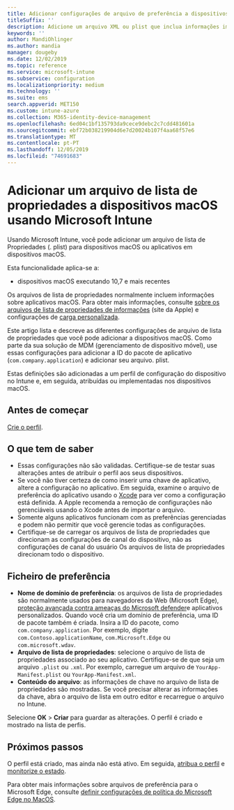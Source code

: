 ```yaml
---
title: Adicionar configurações de arquivo de preferência a dispositivos macOS no Microsoft Intune – Azure | Microsoft Docs
titleSuffix: ''
description: Adicione um arquivo XML ou plist que inclua informações importantes sobre seu aplicativo. Use um perfil de configuração de dispositivo de arquivo de preferência para alterar as informações de chave no arquivo de lista de propriedades e atribuí-lo aos dispositivos macOS.
keywords: ''
author: MandiOhlinger
ms.author: mandia
manager: dougeby
ms.date: 12/02/2019
ms.topic: reference
ms.service: microsoft-intune
ms.subservice: configuration
ms.localizationpriority: medium
ms.technology: ''
ms.suite: ems
search.appverid: MET150
ms.custom: intune-azure
ms.collection: M365-identity-device-management
ms.openlocfilehash: 6ed04c1bf135793da9cece9debc2c7cdd481601a
ms.sourcegitcommit: ebf72b038219904d6e7d20024b107f4aa68f57e6
ms.translationtype: MT
ms.contentlocale: pt-PT
ms.lasthandoff: 12/05/2019
ms.locfileid: "74691683"
---
```

# <a name="add-a-property-list-file-to-macos-devices-using-microsoft-intune"></a>Adicionar um arquivo de lista de propriedades a dispositivos macOS usando Microsoft Intune

Usando Microsoft Intune, você pode adicionar um arquivo de lista de Propriedades (. plist) para dispositivos macOS ou aplicativos em dispositivos macOS.

Esta funcionalidade aplica-se a:

- dispositivos macOS executando 10,7 e mais recentes

Os arquivos de lista de propriedades normalmente incluem informações sobre aplicativos macOS. Para obter mais informações, consulte [sobre os arquivos de lista de propriedades de informações](https://developer.apple.com/library/archive/documentation/General/Reference/InfoPlistKeyReference/Articles/AboutInformationPropertyListFiles.html) (site da Apple) e configurações de [carga personalizada](https://support.apple.com/guide/mdm/custom-mdm9abbdbe7/1/web/1).

Este artigo lista e descreve as diferentes configurações de arquivo de lista de propriedades que você pode adicionar a dispositivos macOS. Como parte da sua solução de MDM (gerenciamento de dispositivo móvel), use essas configurações para adicionar a ID do pacote de aplicativo (`com.company.application`) e adicionar seu arquivo. plist.

Estas definições são adicionadas a um perfil de configuração do dispositivo no Intune e, em seguida, atribuídas ou implementadas nos dispositivos macOS.

## <a name="before-you-begin"></a>Antes de começar

[Crie o perfil](device-profile-create.md).

## <a name="what-you-need-to-know"></a>O que tem de saber

- Essas configurações não são validadas. Certifique-se de testar suas alterações antes de atribuir o perfil aos seus dispositivos.
- Se você não tiver certeza de como inserir uma chave de aplicativo, altere a configuração no aplicativo. Em seguida, examine o arquivo de preferência do aplicativo usando o [Xcode](https://developer.apple.com/xcode/) para ver como a configuração está definida. A Apple recomenda a remoção de configurações não gerenciáveis usando o Xcode antes de importar o arquivo.
- Somente alguns aplicativos funcionam com as preferências gerenciadas e podem não permitir que você gerencie todas as configurações.
- Certifique-se de carregar os arquivos de lista de propriedades que direcionam as configurações de canal do dispositivo, não as configurações de canal do usuário Os arquivos de lista de propriedades direcionam todo o dispositivo.

## <a name="preference-file"></a>Ficheiro de preferência

- **Nome de domínio de preferência**: os arquivos de lista de propriedades são normalmente usados para navegadores da Web (Microsoft Edge), [proteção avançada contra ameaças do Microsoft defender](https://docs.microsoft.com/windows/security/threat-protection/microsoft-defender-atp/microsoft-defender-atp-mac)e aplicativos personalizados. Quando você cria um domínio de preferência, uma ID de pacote também é criada. Insira a ID do pacote, como `com.company.application`. Por exemplo, digite `com.Contoso.applicationName`, `com.Microsoft.Edge` ou `com.microsoft.wdav`.
- **Arquivo de lista de propriedades**: selecione o arquivo de lista de propriedades associado ao seu aplicativo. Certifique-se de que seja um arquivo `.plist` ou `.xml`. Por exemplo, carregue um arquivo de `YourApp-Manifest.plist` ou `YourApp-Manifest.xml`.
- **Conteúdo do arquivo**: as informações de chave no arquivo de lista de propriedades são mostradas. Se você precisar alterar as informações da chave, abra o arquivo de lista em outro editor e recarregue o arquivo no Intune.

Selecione **OK** > **Criar** para guardar as alterações. O perfil é criado e mostrado na lista de perfis.

## <a name="next-steps"></a>Próximos passos

O perfil está criado, mas ainda não está ativo. Em seguida, [atribua o perfil](device-profile-assign.md) e [monitorize o estado](device-profile-monitor.md).

Para obter mais informações sobre arquivos de preferência para o Microsoft Edge, consulte [definir configurações de política do Microsoft Edge no MacOS](https://docs.microsoft.com/deployedge/configure-microsoft-edge-on-mac).
